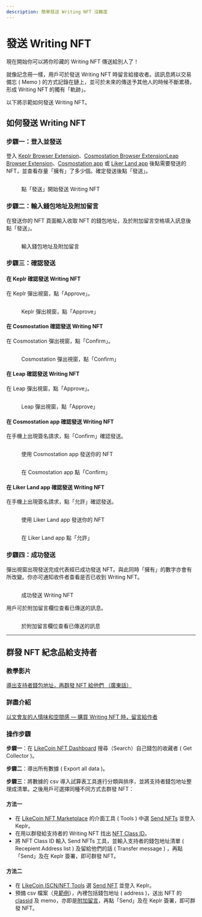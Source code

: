 ```yaml
---
description: 簡單發送 Writing NFT 沒難度
---
```


# 發送 Writing NFT

現在開始你可以將你珍藏的 Writing NFT 傳送給別人了！&#x20;

就像記念冊一樣，用戶可於發送 Writing NFT 時留言給接收者。該訊息將以交易備忘 ( Memo ) 的方式記錄在鏈上，並可於未來的傳送予其他人的時候不斷累積，形成 Writing NFT 的獨有「軌跡」。

以下將示範如何發送 Writing NFT。

## 如何發送 Writing NFT

### 步驟一：登入並發送

登入 [Keplr Browser Extension](../wallet/keplr/)、[Cosmostation Browser Extension](../wallet/cosmostation/)[Leap Browser Extension](../wallet/leap/)、[Cosmostation app](../wallet/cosmostation-mobile/) 或 [Liker Land app](../../user-guide/liker-land/download.md) 後點需要發送的 NFT，並查看存量「擁有」了多少個。確定發送後點「發送」。

<figure><img src="../../.gitbook/assets/NFT Transfer 1.png" alt=""><figcaption><p>點「發送」開始發送 Writing NFT</p></figcaption></figure>

### 步驟二：輸入錢包地址及附加留言

在發送你的 NFT 頁面輸入收取 NFT 的錢包地址，及於附加留言空格填入訊息後點「發送」。

<figure><img src="../../.gitbook/assets/NFT Transfer 2.png" alt=""><figcaption><p>輸入錢包地址及附加留言</p></figcaption></figure>

### 步驟三：確認發送

#### 在 Keplr 確認發送 Writing NFT

在 Keplr 彈出視窗，點「Approve」。

<figure><img src="../../.gitbook/assets/NFT Transfer 3.png" alt=""><figcaption><p>Keplr 彈出視窗，點「Approve」</p></figcaption></figure>

#### 在 Cosmostation 確認發送 Writing NFT

在 Cosmostation 彈出視窗，點「Confirm」。

<figure><img src="../../.gitbook/assets/NFT Transfer 5.png" alt=""><figcaption><p>Cosmostation 彈出視窗，點「Confirm」</p></figcaption></figure>

#### 在 Leap 確認發送 Writing NFT

在 Leap 彈出視窗，點「Approve」。

<figure><img src="../../.gitbook/assets/NFT Transfer 11.png" alt=""><figcaption><p>Leap 彈出視窗，點「Approve」</p></figcaption></figure>

#### 在 Cosmostation app 確認發送 Writing NFT

在手機上出現簽名請求，點「Confirm」確認發送。

<figure><img src="../../.gitbook/assets/NFT Transfer 9.png" alt=""><figcaption><p>使用 Cosmostation app 發送你的 NFT</p></figcaption></figure>

<figure><img src="../../.gitbook/assets/NFT Transfer 10.png" alt=""><figcaption><p>在 Cosmostation app 點「Confirm」</p></figcaption></figure>

#### 在 Liker Land app 確認發送 Writing NFT

在手機上出現簽名請求，點「允許」確認發送。

<figure><img src="../../.gitbook/assets/NFT Transfer 7.png" alt=""><figcaption><p>使用 Liker Land app 發送你的 NFT</p></figcaption></figure>

<figure><img src="../../.gitbook/assets/NFT Transfer 6.png" alt=""><figcaption><p>在 Liker Land app 點「允許」</p></figcaption></figure>

### 步驟四：成功發送

彈出視窗出現發送完成代表經已成功發送 NFT。與此同時「擁有」的數字亦會有所改變。你亦可通知收件者查看是否已收到 Writing NFT。

<figure><img src="../../.gitbook/assets/NFT Transfer 4.png" alt=""><figcaption><p>成功發送 Writing NFT</p></figcaption></figure>

用戶可於附加留言欄位查看已傳送的訊息。

<figure><img src="../../.gitbook/assets/NFT Transfer 8.png" alt=""><figcaption><p>於附加留言欄位查看已傳送的訊息</p></figcaption></figure>

***

## 群發 NFT 紀念品給支持者 <a href="#batch-send-nft-to-supporters" id="batch-send-nft-to-supporters"></a>

### 教學影片

[導出支持者錢包地址，再群發 NFT 給他們 （廣東話）](https://www.youtube.com/watch?v=APw46UIzJLM)

### **詳盡介紹**

[以文會友的人情味和空間感 — 購買 Writing NFT 時，留言給作者](https://blog.like.co/zh/%E4%BB%A5%E6%96%87%E6%9C%83%E5%8F%8B%E7%9A%84%E4%BA%BA%E6%83%85%E5%91%B3%E5%92%8C%E7%A9%BA%E9%96%93%E6%84%9F-%E8%B3%BC%E8%B2%B7-writing-nft-%E6%99%82%EF%BC%8C%E7%95%99%E8%A8%80%E7%B5%A6/)

### 操作步驟

**步驟一**：在 [LikeCoin NFT Dashboard](https://likecoin.github.io/likecoin-nft-dashboard/#/) 搜尋（Search）自己錢包的收藏者 ( Get Collector )。

**步驟二**：導出所有數據 ( Export all data )。

**步驟三**：將數據的 csv 導入試算表工具進行分類與排序，並將支持者錢包地址整理成清單。之後用戶可選擇同種不同方式去群發 NFT：

#### 方法一

* 在 [LikeCoin NFT Marketplace](https://likecoin.github.io/likecoin-nft-marketplace/) 的介面工具 ( Tools ) 中選 [Send NFTs](https://likecoin.github.io/likecoin-nft-marketplace/tools/send) 並登入 Keplr。
* 在用以群發給支持者的 Writing NFT 找出 [NFT Class ID](collect-writing-nft/nft-details.md#nft-class-id)。
* 將 NFT Class ID 輸入 Send NFTs 工具，並輸入支持者的錢包地址清單 ( Recepient Address list ) 及留給他們的話 ( Transfer message ) ，再點「Send」及在 Keplr 簽署，即可群發 NFT。

#### 方法二

* 在 [LikeCoin ISCN/NFT Tools](https://likecoin.github.io/iscn-nft-tools/) 選 [Send NFT](https://likecoin.github.io/iscn-nft-tools/send-nft) 並登入 Keplr。
* 預備 csv 檔案（見[範例](https://github.com/likecoin/iscn-nft-tools/blob/master/send-nft/list\_example.csv)），內裡包括錢包地址 ( address )，送出 NFT 的 [classid](collect-writing-nft/nft-details.md#nft-class-id) 及 memo，亦即是[附加留言](transfer-writing-nft.md#bu-zhou-er-shu-ru-qian-bao-di-zhi-ji-fu-jia-liu-yan)，再點「Send」及在 Keplr 簽署，即可群發 NFT。
